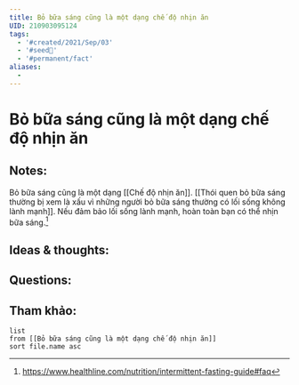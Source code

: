 ```yaml
---
title: Bỏ bữa sáng cũng là một dạng chế độ nhịn ăn
UID: 210903095124
tags:
  - '#created/2021/Sep/03'
  - '#seed🥜'
  - '#permanent/fact'
aliases:
  - 
---
```

# Bỏ bữa sáng cũng là một dạng chế độ nhịn ăn

## Notes:
Bỏ bữa sáng cũng là một dạng [[Chế độ nhịn ăn]]. [[Thói quen bỏ bữa sáng thường bị xem là xấu vì những người bỏ bữa sáng thường có lối sống không lành mạnh]]. Nếu đảm bảo lối sống lành mạnh, hoàn toàn bạn có thể nhịn bữa sáng.[^1]

## Ideas & thoughts:

## Questions:


## Tham khảo:
```dataview
list
from [[Bỏ bữa sáng cũng là một dạng chế độ nhịn ăn]]
sort file.name asc
```
[^1]:https://www.healthline.com/nutrition/intermittent-fasting-guide#faq